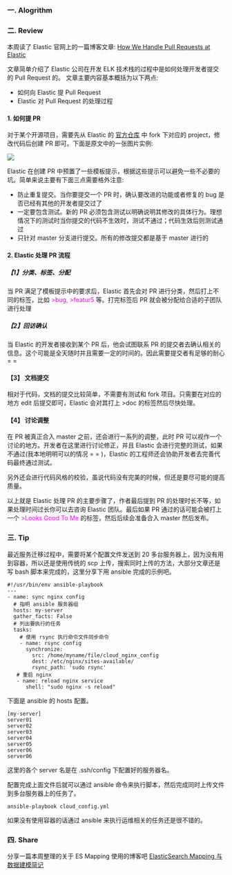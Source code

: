 ### 一. Alogrithm

### 二. Review

本周读了 Elastic 官网上的一篇博客文章: [How We Handle Pull Requests at Elastic](https://www.elastic.co/blog/how-we-handle-pull-requests-at-elastic)

文章简单介绍了 Elastic 公司在开发 ELK 技术栈的过程中是如何处理开发者提交的 Pull Request 的。
文章主要内容基本概括为以下两点:

- 如何向 Elastic 提 Pull Request
- Elastic 对 Pull Request 的处理过程

#### 1. 如何提 PR

对于某个开源项目，需要先从 Elastic 的 [官方仓库](https://github.com/elastic) 中 fork 下对应的 project，修改代码后创建 PR 即可。下面是原文中的一张图片实例:

![](https://lh5.googleusercontent.com/jqFQ_9-1qLywNsVoVueU5zIjB3uViVbQzSFRO1n2SQNZKzKxhgp7htJGIbC7z8XEeDbw0qgQHMlGd2AzHnwfMmxUbWhRSoICkANrsrczW9WsY6uSSxm2-305L4bdvPYWR1qUzzCd)

Elastic 在创建 PR 中预置了一些模板提示，根据这些提示可以避免一些不必要的坑。简单来说主要有下面三点需要格外注意:

- 防止重复提交。当你要提交一个 PR 时，确认要改进的功能或者修复的 bug 是否已经有其他的开发者提交过了
- 一定要包含测试。新的 PR 必须包含测试以明确说明其修改的具体行为。理想情况下的测试时当你提交的代码不生效时，测试不通过；代码生效后则测试通过
- 只针对 master 分支进行提交。所有的修改提交都是基于 master 进行的

#### 2. Elastic 处理 PR 流程

##### 【1】分类、标签、分配 
当 PR 满足了模板提示中的要求后，Elastic 首先会对 PR 进行分类，然后打上不同的标签，比如 <font color=#FF00FF>>bug, >featur5</font> 等。打完标签后 PR 就会被分配给合适的子团队进行处理


##### 【2】回访确认

当 Elastic 的开发者接收到某个 PR 后，他会试图联系 PR 的提交者去确认相关的信息。这个可能是全天随时并且需要一定的时间的。因此需要提交者有足够的耐心 = = 

#### 【3】 文档提交

相对于代码，文档的提交比较简单，不需要有测试和 fork 项目。只需要在对应的地方 edit 后提交即可，Elastic 会对其打上 >doc 的标签然后尽快处理。

#### 【4】 讨论调整

在 PR 被真正合入 master 之前，还会进行一系列的调整，此时 PR 可以视作一个讨论的地方。开发者在这里进行讨论修正，并且 Elastic 会进行完整的测试，如果不通过(我本地明明可以的情况 = = )，Elastic 的工程师还会协助开发者去完善代码最终通过测试。

另外还会进行代码风格的校验，虽说代码没有完美的时候，但还是要尽可能的提高质量。

以上就是 Elastic 处理 PR 的主要步骤了，作者最后提到 PR 的处理时长不等，如果处理时间过长你可以去咨询 Elastic 团队。最后如果 PR 通过的话可能会被打上一个  <font color="#FF00FF">>Looks Good To Me</font>  的标签，然后后续会准备合入 master 然后发布。





 
### 三. Tip

最近服务迁移过程中，需要将某个配置文件发送到 20 多台服务器上，因为没有用到容器，所以还是使用传统的 scp 上传，搜索同时上传的方法，大部分文章还是写 bash 脚本来完成的，这里分享下用 ansible 完成的示例吧。

```
#!/usr/bin/env ansible-playbook
---
- name: sync nginx config
  # 指明 ansible 服务器组
  hosts: my-server
  gather_facts: False
  # 列出要执行的任务
  tasks:
    # 使用 rsync 执行命令文件同步命令
    - name: rsync config
      synchronize:
        src: /home/myname/file/cloud_nginx_config
        dest: /etc/nginx/sites-available/
        rsync_path: 'sudo rsync'
   # 重启 nginx
   - name: reload nginx service
      shell: "sudo nginx -s reload"
```
下面是 ansible 的 hosts 配置。

```
[my-server]
server01
server02
server03
server04
server05
server06
server06
```

这里的各个 server 名是在 .ssh/config 下配置好的服务器名。

配置完成上面文件后就可以通过 ansible 命令来执行脚本，然后完成同时上传文件到多台服务器上的任务了。

```
ansible-playbook cloud_config.yml
```
如果没有使用容器的话通过 ansible 来执行运维相关的任务还是很不错的。

### 四. Share

分享一篇本周整理的关于 ES Mapping 使用的博客吧 [ElasticSearch Mapping 与数据建模简记](https://blog.csdn.net/Ahri_J/article/details/83037232)